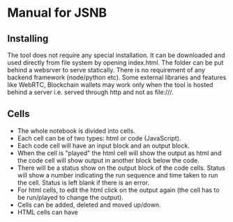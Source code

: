 # Manual for JSNB
## Installing
The tool does not require any special installation. It can be downloaded and used directly from file system by opening index.html. The folder can be put behind a websrver to serve statically. There is no requirement of any backend framework (node/python etc). Some external libraries and features like WebRTC, Blockchain wallets may work only when the tool is hosted behind a server i.e. served through http and not as file:///. 
## Cells
- The whole notebook is divided into cells. 
- Each cell can be of two types: html or code (JavaScript). 
- Each code cell will have an input block and an output block. 
- When the cell is "played" the html cell will show the output as html and the code cell will show output in another block below the code. 
- There will be a status show on the output block of the code cells. Status will show a number indicating the run sequence and time taken to run the cell. Status is left blank if there is an error. 
- For html cells, to edit the html click on the output again (the cell has to be run/played to change the output). 
- Cells can be added, deleted and moved up/down. 
- HTML cells can have <style> tags also inside them. 
- All the elements created in html can be accessed in the code cells through document.getelementbyid or document.queryselector. jQuery style $() can also be used by loading/importing jQuery library (see [Using external libraries](#using-external-libraries)). 
## Cell Menu
Certain operations can be done on cell-menu. The cell-menu is at top-right corner of the cell (for smaller screens it is above the cell). The menu consists of:
  1. Toggling type of cell from code to html and vice-versa
  2. Running/playing (►) the cell to run the code in the cell or to display the html content
  3. Moving the cell uo (↑) 
  4. Moving the cell down (↓)
  5. Adding another cell below the current cell (✛)
  6. Deleting the current cell (☓)
## File Menu
The file menu consists of:
  1. Open: Opening a JSNB file from local machine
  2. Download: Saving the current notebook as JSNB file on local machine
  3. GitHub: Loading a file from a GitHub repository or pushing a file to a GitHub repository. An authentication dialogue will pop up asking for Access Toke, username/owner name, repo and file path. Access token is not stored in the back end and is used to authenticate GitHub API calls.
  4. Download as HTML: Save the current notebook as HTM to local machine. HTLM cells will be displayed as HTML. For code cells both the code and output of the code is displayed as HTML. 
  5. Download only output as HTML: Save only the output of the current notebook as HTML on local machine.
  6. Download as JS: Down load the code in cells as a single JavaSript file.
## Edit Menu
The edit menu consists of:
  1. Insert code cell: A blank code-type cell is inserted at the end of the current notebook
  2. Insert html cell: A blank html-type cell is inserted at the end of the current notebook
## URL Structure
- The URL of Github pages deployment is https://gopi-suvanam.github.io/jsnb/. 
- For downloaded file it will be file://path/index.html. For self hosted solutions the main link will be as per the deployment. 
- Following the main link, there can be an anchor attached. The location of the anchor is taken as the file to be loaded into the notebook. For example, https://gopi-suvanam.github.io/jsnb/#https://gopi-suvanam.github.io/jsnb/examples/Hello%20world.jsnb will "GET" the file https://gopi-suvanam.github.io/jsnb/examples/Hello%20world.jsnb and load it into JSNB. The file has to be available publicly to load in this fashion. 
- Git hub files can be loaded using a shorter notation of github:user-name/repo/path-of-file. So the above file can be linked as : https://gopi-suvanam.github.io/jsnb/github:gopi-suvanam/jsnb/examples/Hello%20world.jsnb. If the repo is public, JSNB will try to GET it and load it, else GitHub authentication dialoge will pop up. 
- When a file is loded from or pushed to GitHub, the URL updates to this format. The URL can be shared with others for easy collaboration.
## Special Functions
There are two special functions:
  1. show(..). This function displays the object in the output cell. 
  2. curr_cell(). This function returns the element corresponding to the output <div> of the current code cell. 
Both these functions might behave differentyl when called from within asynchronous code.
## Key-board Shortcuts
These shortcuts work when a code cell is in focus:
- Ctrl-Enter/Cmd-Enter: Run the current cell
- Shift-Enter': Run the current cell and go to next cell
- Alt-Enter/Option-Enter: Insert new cell
- Alt-D/Option-D: Delete the current cell (no undo at the moment, so be careful)
- Alt/Option-Up Arrow: Move the cell up
- Alt/Option-Up Down: Move the cell down
These shortcuts are global
- Alt-R/Option-R: Run all the cells
- Ctrl-G: Import from/Push to GitHub
- Ctrl-S: Download the jsnb to local machine
- Ctrl-O: Load a jsnb from local machine
## Using external libraries
External libraries can be used using two specially built functions:
  1. load_script(url) to load the url as script. 
  2. import_module(module,features) to load an ES6 module. "module" is a file location. "features" is dictionary. The keys in features dictionary are loaded from the module and exposed globall as the values. 
Additionally, dynamic import from ES6 can be used to load a module.
  

